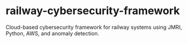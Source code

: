 # railway-cybersecurity-framework
Cloud-based cybersecurity framework for railway systems using JMRI, Python, AWS, and anomaly detection.
